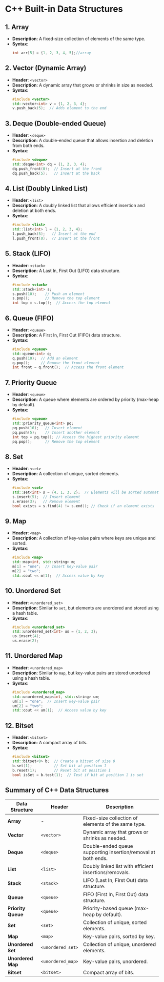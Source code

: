 # C++ Built-in Data Structures

## 1. Array
- **Description**: A fixed-size collection of elements of the same type.
- **Syntax**:
  ```cpp
  int arr[5] = {1, 2, 3, 4, 5};//array
  ```

## 2. Vector (Dynamic Array)
- **Header**: `<vector>`
- **Description**: A dynamic array that grows or shrinks in size as needed.
- **Syntax**:
  ```cpp
  #include <vector>
  std::vector<int> v = {1, 2, 3, 4};
  v.push_back(5);  // Adds element to the end
  ```

## 3. Deque (Double-ended Queue)
- **Header**: `<deque>`
- **Description**: A double-ended queue that allows insertion and deletion from both ends.
- **Syntax**:
  ```cpp
  #include <deque>
  std::deque<int> dq = {1, 2, 3, 4};
  dq.push_front(0);  // Insert at the front
  dq.push_back(5);   // Insert at the back
  ```

## 4. List (Doubly Linked List)
- **Header**: `<list>`
- **Description**: A doubly linked list that allows efficient insertion and deletion at both ends.
- **Syntax**:
  ```cpp
  #include <list>
  std::list<int> l = {1, 2, 3, 4};
  l.push_back(5);   // Insert at the end
  l.push_front(0);  // Insert at the front
  ```

## 5. Stack (LIFO)
- **Header**: `<stack>`
- **Description**: A Last In, First Out (LIFO) data structure.
- **Syntax**:
  ```cpp
  #include <stack>
  std::stack<int> s;
  s.push(10);    // Push an element
  s.pop();       // Remove the top element
  int top = s.top();  // Access the top element
  ```

## 6. Queue (FIFO)
- **Header**: `<queue>`
- **Description**: A First In, First Out (FIFO) data structure.
- **Syntax**:
  ```cpp
  #include <queue>
  std::queue<int> q;
  q.push(10);  // Add an element
  q.pop();     // Remove the front element
  int front = q.front();  // Access the front element
  ```

## 7. Priority Queue
- **Header**: `<queue>`
- **Description**: A queue where elements are ordered by priority (max-heap by default).
- **Syntax**:
  ```cpp
  #include <queue>
  std::priority_queue<int> pq;
  pq.push(10);   // Insert element
  pq.push(5);    // Insert another element
  int top = pq.top(); // Access the highest priority element
  pq.pop();      // Remove the top element
  ```

## 8. Set
- **Header**: `<set>`
- **Description**: A collection of unique, sorted elements.
- **Syntax**:
  ```cpp
  #include <set>
  std::set<int> s = {4, 1, 3, 2};  // Elements will be sorted automatically
  s.insert(5);  // Insert element
  s.erase(3);   // Remove element
  bool exists = s.find(4) != s.end(); // Check if an element exists
  ```

## 9. Map
- **Header**: `<map>`
- **Description**: A collection of key-value pairs where keys are unique and sorted.
- **Syntax**:
  ```cpp
  #include <map>
  std::map<int, std::string> m;
  m[1] = "one";  // Insert key-value pair
  m[2] = "two";
  std::cout << m[1];  // Access value by key
  ```

## 10. Unordered Set
- **Header**: `<unordered_set>`
- **Description**: Similar to `set`, but elements are unordered and stored using a hash table.
- **Syntax**:
  ```cpp
  #include <unordered_set>
  std::unordered_set<int> us = {1, 2, 3};
  us.insert(4);
  us.erase(2);
  ```

## 11. Unordered Map
- **Header**: `<unordered_map>`
- **Description**: Similar to `map`, but key-value pairs are stored unordered using a hash table.
- **Syntax**:
  ```cpp
  #include <unordered_map>
  std::unordered_map<int, std::string> um;
  um[1] = "one";  // Insert key-value pair
  um[2] = "two";
  std::cout << um[1];  // Access value by key
  ```

## 12. Bitset
- **Header**: `<bitset>`
- **Description**: A compact array of bits.
- **Syntax**:
  ```cpp
  #include <bitset>
  std::bitset<8> b;  // Create a bitset of size 8
  b.set(1);          // Set bit at position 1
  b.reset(1);        // Reset bit at position 1
  bool isSet = b.test(1);  // Test if bit at position 1 is set
  ```

## Summary of C++ Data Structures

| Data Structure    | Header              | Description                                           |
|-------------------|---------------------|-------------------------------------------------------|
| **Array**         | -                   | Fixed-size collection of elements of the same type.   |
| **Vector**        | `<vector>`          | Dynamic array that grows or shrinks as needed.        |
| **Deque**         | `<deque>`           | Double-ended queue supporting insertion/removal at both ends. |
| **List**          | `<list>`            | Doubly linked list with efficient insertions/removals.|
| **Stack**         | `<stack>`           | LIFO (Last In, First Out) data structure.             |
| **Queue**         | `<queue>`           | FIFO (First In, First Out) data structure.            |
| **Priority Queue**| `<queue>`           | Priority-based queue (max-heap by default).           |
| **Set**           | `<set>`             | Collection of unique, sorted elements.                |
| **Map**           | `<map>`             | Key-value pairs, sorted by key.                       |
| **Unordered Set** | `<unordered_set>`   | Collection of unique, unordered elements.             |
| **Unordered Map** | `<unordered_map>`   | Key-value pairs, unordered.                           |
| **Bitset**        | `<bitset>`          | Compact array of bits.                                |




